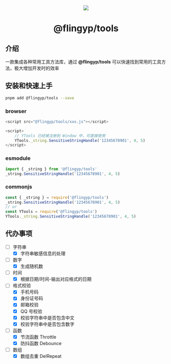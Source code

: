 <div align="center">
    <img src="https://gitee.com/xiaopeng77/typora-img/raw/master/img/Tools.png" style="zoom:100%;"></img>
    <h1>@flingyp/tools</h1>
</div>

## 介绍

一款集成各种常用工具方法库，通过 **@flingyp/tools** 可以快速找到常用的工具方法，极大增加开发时的效率

## 安装和快速上手

```sh
pnpm add @flingyp/tools --save
```

### browser

```javascript
<script src="@flingyp/tools/xxx.js"></script>

<script>
    // YTools 已经被注册到 Window 中，可直接使用
    YTools._string.SensitiveStringHandle('12345678901', 4, 5)
</script>
```

### esmodule

```javascript
import { _string } from '@flingyp/tools'
_string.SensitiveStringHandle('12345678901', 4, 5)
```

### commonjs

```javascript
const { _string } = require('@flingyp/tools')
_string.SensitiveStringHandle('12345678901', 4, 5)
// or
const YTools = require('@flingyp/tools')
YTools._string.SensitiveStringHandle('12345678901', 4, 5)
```

## 代办事项

- [ ] 字符串
  - [x] 字符串敏感信息的处理
- [ ] 数字
  - [x] 生成随机数
- [ ] 时间
  - [x] 根据日期/时间-输出对应格式的日期
- [ ] 格式校验
  - [x] 手机号码
  - [x] 身份证号码
  - [x] 邮箱校验
  - [x] QQ 号校验
  - [x] 校验字符串中是否包含中文
  - [x] 校验字符串中是否包含数字
- [ ] 函数
  - [x] 节流函数 Throttle
  - [x] 防抖函数 Debounce
- [ ] 数组
  - [x] 数组去重 DelRepeat
